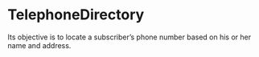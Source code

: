 # TelephoneDirectory
Its objective is to locate a subscriber’s phone number based on his or her name and address.
